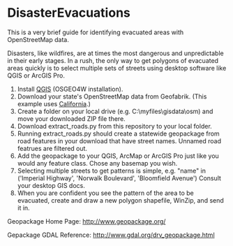 # DisasterEvacuations
This is a very brief guide for identifying evacuated areas with OpenStreetMap data.

Disasters, like wildfires, are at times the most dangerous and unpredictable in their early stages. In a rush, the only way to get polygons of evacuated areas quickly is to select multiple sets of streets using desktop software like QGIS or ArcGIS Pro.

1. Install <a href="https://qgis.org/en/site/index.html">QGIS</a> (OSGEO4W installation).
2. Download your state's OpenStreetMap data from Geofabrik. (This example uses <a href="http://download.geofabrik.de/north-america/us/california-latest-free.shp.zip">California</a>.)
3. Create a folder on your local drive (e.g. C:\myfiles\gisdata\osm) and move your downloaded ZIP file there.
4. Download extract_roads.py from this repository to your local folder.
5. Running extract_roads.py should create a statewide geopackage from road features in your download that have street names. Unnamed road featrues are filtered out.
6. Add the geopackage to your QGIS, ArcMap or ArcGIS Pro just like you would any feature class. Chose any basemap you wish.
7. Selecting multiple streets to get patterns is simple, e.g. "name" in ('Imperial Highway', 'Norwalk Boulevard', 'Bloomfield Avenue') Consult your desktop GIS docs.
8. When you are confident you see the pattern of the area to be evacuated, create and draw a new polygon shapefile, WinZip, and send it in.

<p>Geopackage Home Page: <a href="http://www.geopackage.org/">http://www.geopackage.org/</a></p>
<p>Gepackage GDAL Reference: <a href="http://www.gdal.org/drv_geopackage.html">http://www.gdal.org/drv_geopackage.html</a><p/>
